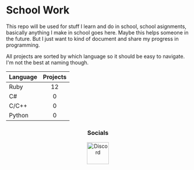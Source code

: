 # School Work
This repo will be used for stuff I learn and do in school, school asignments, basically anything I make in school goes here. Maybe this helps someone in the future. But I just want to kind of document and share my progress in programming.

All projects are sorted by which language so it should be easy to navigate. I'm not the best at naming though. 

| Language | Projects |
|--|--|
| Ruby| <center>12</center> | 
| C# |<center>0</center> |
| C/C++ | <center>0</center> |
| Python | <center>0</center> | 

<center> <h3>Socials</h3> </center>
<center><img src="https://www.freepnglogos.com/uploads/discord-logo-png/concours-discord-cartes-voeux-fortnite-france-6.png" height="60" alt="Discord"></img></center>

